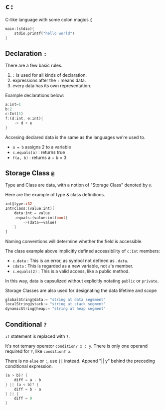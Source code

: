 # `c:`
C-like language with some colon magics :)

```rust
main:(stdio){
    stdio.printf("hello world")
}
```

## Declaration `:`

There are a few basic rules.
1. `:` is used for all kinds of declaration.
2. expressions after the `:` means data.
3. every data has its own representation.

Example declarations below:

```rust
a:int=1
b:2
c:Int(1)
f:(d:int, e:int){
    -> d + e
}
```

Accesing declared data is the same as the languages we're used to.

- `a = b`  assigns 2 to a variable
- `c.equals(a)` : returns true
- `f(a, b)` : returns a + b = 3

## Storage Class `@`

Type and Class are data, with a notion of "Storage Class" denoted by `@`.

Here are the example of type & class definitions.

```rust
int@type:i32
Int@class:(value:int)[
    data:int = value
    .equals:(value:int)bool{
        ->(data==value)
    }
]
```

Naming conventions will determine whether the field is accessible.

The class example above implicitly defined accessibility of `c:Int` members:

- `c.data` : This is an error, as symbol not defined as `.data`.
- `cdata` : This is regarded as a new variable, not `a`'s member.
- `c.equals(2)` : This is a valid access, like a public method.

In this way, data is capsulized without explicitly notating `public` or `private`.


Storage Classes are also used for designating the data lifetime and scope

```rust
globalString@data:= "string at data segement"
localString@stack:= "string at stack segment"
dynamicString@heap:= "string at heap segment"
```

## Conditional `?`

`if` statement is replaced with `?`. 

It's not ternary operator `condition? x : y`. There is only one operand required for `?`, like `condition? x`.

There is no `else` or `:`, use `||` instead. Append "|| y" behind the preceding conditional expression.

```rust
(a > b)? {
    diff = a - b
} || (a < b)? {
    diff = b - a
} || {
    diff = 0
}
```
